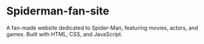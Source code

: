 # Spiderman-fan-site
A fan-made website dedicated to Spider-Man, featuring movies, actors, and games. Built with HTML, CSS, and JavaScript.
